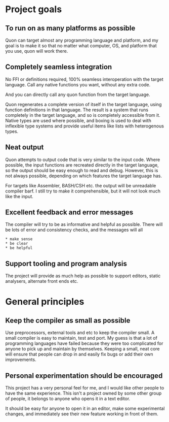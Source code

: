 # Project goals

## To run on as many platforms as possible

Quon can target almost any programming language and platform, and my goal is to make it so that no matter what computer, OS, and platform that you use, quon will work there.

## Completely seamless integration

No FFI or definitions required, 100% seamless interoperation with the target language.  Call any native functions you want, without any extra code.

And you can directly call any quon function from the target language.

Quon regenerates a complete version of itself in the target language, using function definitions in that language.  The result is a system that runs completely in the target language, and so is completely accessible from it.  Native types are used where possible, and boxing is used to deal with inflexible type systems and provide useful items like lists with heterogenous types.

## Neat output

Quon attempts to output code that is very similar to the input code.  Where possible, the input functions are recreated directly in the target language, so the output should be easy enough to read and debug.  However, this is not always possible, depending on which features the target language has.

For targets like Assembler, BASH/CSH etc.  the output will be unreadable compiler barf.  I still try to make it comprehensible, but it will not look much like the input.

## Excellent feedback and error messages

The compiler will try to be as informative and helpful as possible.  There will be lots of error and consistency checks, and the messages will all

    * make sense
    * be clear
    * be helpful

## Support tooling and program analysis

The project will provide as much help as possible to support editors, static analysers, alternate front ends etc.  

# General principles

## Keep the compiler as small as possible

Use preprocessors, external tools and etc to keep the compiler small.  A small compiler is easy to maintain, test and port.  My guess is that a lot of programming languages have failed because they were too complicated for anyone to pick up and maintain by themselves.  Keeping a small, neat core will ensure that people can drop in and easily fix bugs or add their own improvements.

## Personal experimentation should be encouraged

This project has a very personal feel for me, and I would like other people to have the same experience.  This isn't a project owned by some other group of people, it belongs to anyone who opens it in a text editor.

It should be easy for anyone to open it in an editor, make some experimental changes, and immediately see their new feature working in front of them.
